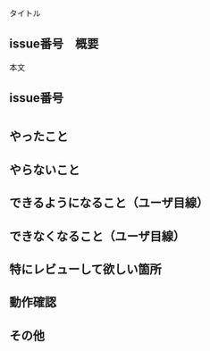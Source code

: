 タイトル
## issue番号　概要


本文
## issue番号
#

## やったこと


## やらないこと


## できるようになること（ユーザ目線）


## できなくなること（ユーザ目線）


## 特にレビューして欲しい箇所


## 動作確認


## その他
